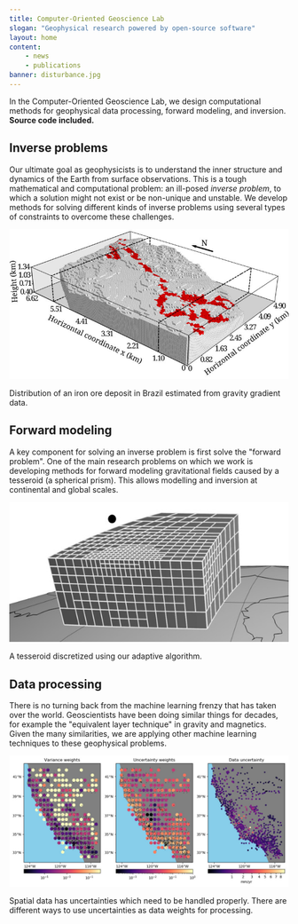 ```yaml
---
title: Computer-Oriented Geoscience Lab
slogan: "Geophysical research powered by open-source software"
layout: home
content:
    - news
    - publications
banner: disturbance.jpg
---
```


<div class="home-block">
<p class="description">
In the Computer-Oriented Geoscience Lab, we design computational methods for
geophysical data processing, forward modeling, and inversion.
<br>
<b>Source code included.</b>
</p>
</div>


<div class="home-block">
<div class="row">
<div class="col-md-6">

<h2>Inverse problems</h2>

Our ultimate goal as geophysicists is to understand the inner structure and
dynamics of the Earth from surface observations. This is a tough mathematical
and computational problem: an ill-posed <em>inverse problem</em>, to which a
solution might not exist or be non-unique and unstable.
We develop methods for solving different kinds of inverse problems using
several types of constraints to overcome these challenges.

</div>
<div class="col-md-6">

<a href="/publications/planting-inversion.html">
<img src="/images/quadrilatero-ferrifero-density-model.jpg">
</a>
<p class="caption">
Distribution of an iron ore deposit in Brazil estimated from gravity gradient
data.
</p>

</div>
</div>
</div>


<div class="home-block">
<div class="row">
<div class="col-md-6 col-md-push-6">

<h2>Forward modeling</h2>

A key component for solving an inverse problem is first solve the "forward
problem".
One of the main research problems on which we work is developing methods for
forward modeling gravitational fields caused by a tesseroid (a spherical
prism).
This allows modelling and inversion at continental and global scales.

</div>
<div class="col-md-6 col-md-pull-6">

<a href="/publications/tesseroid-variable-density.html">
<img src="/images/tesseroid.jpg">
</a>
<p class="caption">
A tesseroid discretized using our adaptive algorithm.
</p>

</div>
</div>
</div>


<div class="home-block">
<div class="row">
<div class="col-md-6">

<h2>Data processing</h2>

There is no turning back from the machine learning frenzy that has taken over
the world. Geoscientists have been doing similar things for decades, for
example the "equivalent layer technique" in gravity and magnetics. Given the
many similarities, we are applying other machine learning techniques to these
geophysical problems.

</div>
<div class="col-md-6">

<a href="/publications/verde.html">
<img src="/images/block-mean-example.jpg">
</a>
<p class="caption">
Spatial data has uncertainties which need to be handled properly. There are different
ways to use uncertainties as data weights for processing.
</p>

</div>
</div>
</div>
